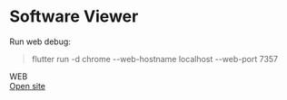 # Software Viewer

Run web debug:
> flutter run -d chrome --web-hostname localhost --web-port 7357  


WEB  
[Open site](https://d3c6e1.github.io)






